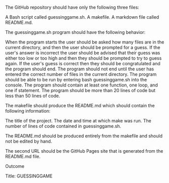 The GitHub repository should have only the following three files:

A Bash script called guessinggame.sh.
A makefile.
A markdown file called README.md.

The guessinggame.sh program should have the following behavior:

When the program starts the user should be asked how many files are in the current directory, and then the user should be prompted for a guess.
If the user's answer is incorrect the user should be advised that their guess was either too low or too high and then they should be prompted to try to guess again.
If the user's guess is correct then they should be congratulated and the program should end.
The program should not end until the user has entered the correct number of files in the current directory.
The program should be able to be run by entering bash guessinggame.sh into the console.
The program should contain at least one function, one loop, and one if statement.
The program should be more than 20 lines of code but less than 50 lines of code.

The makefile should produce the README.md which should contain the following information:

The title of the project.
The date and time at which make was run.
The number of lines of code contained in guessinggame.sh.

The README.md should be produced entirely from the makefile and should not be edited by hand.

The second URL should be the GitHub Pages site that is generated from the README.md file.

Outcome

Title: GUESSINGGAME
